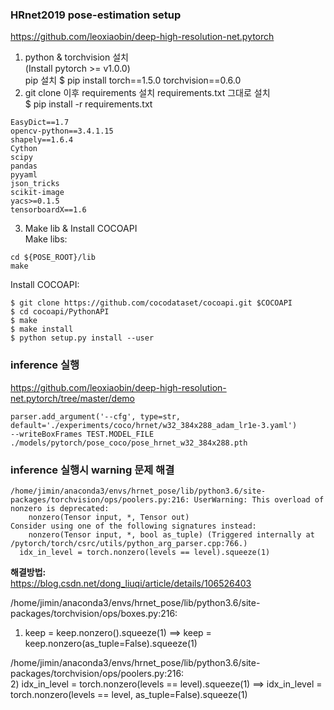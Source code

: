 ### HRnet2019 pose-estimation setup
https://github.com/leoxiaobin/deep-high-resolution-net.pytorch  
1. python & torchvision 설치  
(Install pytorch >= v1.0.0)  
pip 설치 $ pip install torch==1.5.0 torchvision==0.6.0  
2. git clone 이후 requirements 설치 
requirements.txt 그대로 설치  
$ pip install -r requirements.txt  
```
EasyDict==1.7
opencv-python==3.4.1.15
shapely==1.6.4
Cython
scipy
pandas
pyyaml
json_tricks
scikit-image
yacs>=0.1.5
tensorboardX==1.6
```
3. Make lib & Install COCOAPI  
Make libs:  
```
cd ${POSE_ROOT}/lib
make
```
Install COCOAPI:  
```
$ git clone https://github.com/cocodataset/cocoapi.git $COCOAPI
$ cd cocoapi/PythonAPI
$ make
$ make install
$ python setup.py install --user
```
### inference 실행 
https://github.com/leoxiaobin/deep-high-resolution-net.pytorch/tree/master/demo  
```
parser.add_argument('--cfg', type=str, default='./experiments/coco/hrnet/w32_384x288_adam_lr1e-3.yaml')  
--writeBoxFrames TEST.MODEL_FILE ./models/pytorch/pose_coco/pose_hrnet_w32_384x288.pth
```

### inference 실행시 warning 문제 해결
```
/home/jimin/anaconda3/envs/hrnet_pose/lib/python3.6/site-packages/torchvision/ops/poolers.py:216: UserWarning: This overload of nonzero is deprecated:
	nonzero(Tensor input, *, Tensor out)
Consider using one of the following signatures instead:
	nonzero(Tensor input, *, bool as_tuple) (Triggered internally at  /pytorch/torch/csrc/utils/python_arg_parser.cpp:766.)
  idx_in_level = torch.nonzero(levels == level).squeeze(1)
```
**해결방법:**  
https://blog.csdn.net/dong_liuqi/article/details/106526403  

/home/jimin/anaconda3/envs/hrnet_pose/lib/python3.6/site-packages/torchvision/ops/boxes.py:216:  
1) keep = keep.nonzero().squeeze(1) ==> keep = keep.nonzero(as_tuple=False).squeeze(1)  

/home/jimin/anaconda3/envs/hrnet_pose/lib/python3.6/site-packages/torchvision/ops/poolers.py:216:  
2) idx_in_level = torch.nonzero(levels == level).squeeze(1) ==> idx_in_level = torch.nonzero(levels == level, as_tuple=False).squeeze(1)  

